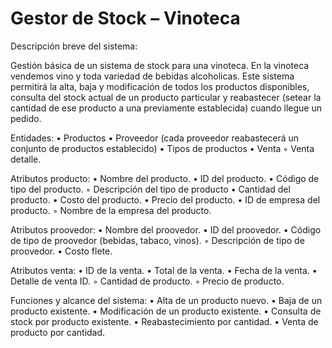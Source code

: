 # Gestor de Stock – Vinoteca

Descripción breve del sistema:

Gestión básica de un sistema de stock para una vinoteca. En la vinoteca vendemos vino y toda variedad de bebidas alcoholicas. Este sistema permitirá la alta, baja y modificación de todos los productos disponibles, consulta del stock actual de un producto particular y reabastecer (setear la cantidad de ese producto a una previamente establecida) cuando llegue un pedido.

Entidades:
    • Productos
    • Proveedor (cada proveedor reabastecerá un conjunto de productos establecido)
    • Tipos de productos
    • Venta
        ◦ Venta detalle.

Atributos producto:
    • Nombre del producto.
    • ID del producto.
    • Código de tipo del producto.
        ◦ Descripción del tipo de producto
    • Cantidad del producto.
    • Costo del producto.
    • Precio del producto.
    • ID de empresa del producto.
        ◦ Nombre de la empresa del producto.

Atributos proovedor:
    • Nombre del proovedor.
    • ID del proovedor.
    • Código de tipo de proovedor (bebidas, tabaco, vinos).
        ◦ Descripción de tipo de proovedor.
    • Costo flete.

Atributos venta:
    • ID de la venta.
    • Total de la venta.
    • Fecha de la venta.
    • Detalle de venta ID.
        ◦ Cantidad de producto.
        ◦ Precio de producto.

Funciones y alcance del sistema:
    • Alta de un producto nuevo.
    • Baja de un producto existente.
    • Modificación de un producto existente.
    • Consulta de stock por producto existente.
    • Reabastecimiento por cantidad.
    • Venta de producto por cantidad.
      
